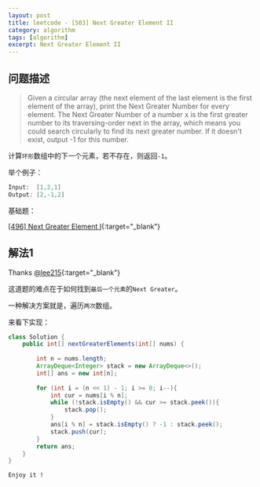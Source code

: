 ```yaml
---
layout: post
title: leetcode - [503] Next Greater Element II
category: algorithm
tags: [algorithm]
excerpt: Next Greater Element II
---
```


## 问题描述  

> Given a circular array (the next element of the last element is the first element of the array), print the Next Greater Number for every element. The Next Greater Number of a number x is the first greater number to its traversing-order next in the array, which means you could search circularly to find its next greater number. If it doesn't exist, output -1 for this number.  

计算`环形`数组中的下一个元素，若不存在，则返回`-1`。   


举个例子：  

``` java
Input:  [1,2,1]
Output: [2,-1,2]
```

基础题：  

[[496] Next Greater Element I](http://yaoyichen.cn/algorithm/2020/07/12/leetcode-496.html){:target="_blank"}  

## 解法1  

Thanks [@lee215](https://leetcode.com/problems/next-greater-element-ii/discuss/98270/JavaC%2B%2BPython-Loop-Twice){:target="_blank"}  

这道题的难点在于如何找到`最后一个元素`的`Next Greater`。   

一种解决方案就是，遍历`两次`数组。  


来看下实现：  


``` java
class Solution {
    public int[] nextGreaterElements(int[] nums) {
        
        int n = nums.length;
        ArrayDeque<Integer> stack = new ArrayDeque<>();
        int[] ans = new int[n];
        
        for (int i = (n << 1) - 1; i >= 0; i--){
            int cur = nums[i % n];
            while (!stack.isEmpty() && cur >= stack.peek()){
                stack.pop();
            }
            ans[i % n] = stack.isEmpty() ? -1 : stack.peek();
            stack.push(cur);
        }
        return ans;
    }
}
```

`Enjoy it ! `
